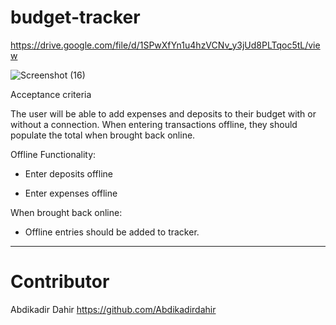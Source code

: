 # budget-tracker

https://drive.google.com/file/d/1SPwXfYn1u4hzVCNv_y3jUd8PLTqoc5tL/view

![Screenshot (16)](https://user-images.githubusercontent.com/61722709/130303830-1b8bf37d-c595-42ed-80ed-3b8e7c117142.png)

Acceptance criteria 

The user will be able to add expenses and deposits to their budget with or without a connection. When entering transactions offline, they should populate the total when brought back online.

Offline Functionality:

  * Enter deposits offline

  * Enter expenses offline

When brought back online:

  * Offline entries should be added to tracker.

- - -
# Contributor 
Abdikadir Dahir
https://github.com/Abdikadirdahir
